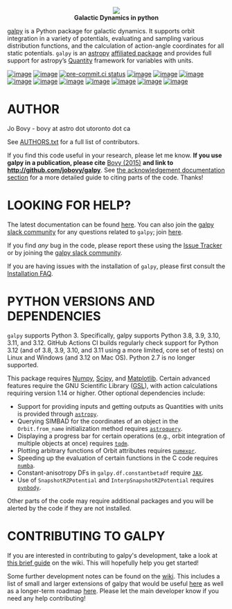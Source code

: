 <p align="center">
    <a href="http://www.galpy.org" target="_blank"><img src="https://galpy.readthedocs.io/en/latest/_static/galpy-logo-small.gif"></a><br/>
    <b>Galactic Dynamics in python</b>
</p>

[galpy](http://www.galpy.org) is a Python package for galactic dynamics. It supports orbit integration in a variety of potentials, evaluating and sampling various distribution functions, and the calculation of action-angle coordinates for all static potentials. `galpy` is an [astropy](http://www.astropy.org/) [affiliated package](http://www.astropy.org/affiliated/) and provides full support for astropy’s [Quantity](http://docs.astropy.org/en/stable/api/astropy.units.Quantity.html) framework for variables with units.

[![image](https://github.com/jobovy/galpy/actions/workflows/build.yml/badge.svg?branch=main)](https://github.com/jobovy/galpy/actions/workflows/build.yml) [![image](https://github.com/jobovy/galpy/actions/workflows/build_windows.yml/badge.svg?branch=main)](https://github.com/jobovy/galpy/actions/workflows/build_windows.yml) [![pre-commit.ci status](https://results.pre-commit.ci/badge/github/jobovy/galpy/main.svg)](https://results.pre-commit.ci/latest/github/jobovy/galpy/main)
[![image](http://codecov.io/gh/jobovy/galpy/coverage.svg?branch=main)](http://app.codecov.io/gh/jobovy/galpy?branch=main) [![image](https://readthedocs.org/projects/galpy/badge/?version=latest)](http://docs.galpy.org/en/latest/)
[![image](http://img.shields.io/pypi/v/galpy.svg)](https://pypi.python.org/pypi/galpy/) [![image](https://img.shields.io/pypi/pyversions/galpy?logo=python&logoColor=white)](https://pypi.python.org/pypi/galpy/) [![image](https://anaconda.org/conda-forge/galpy/badges/version.svg)](https://anaconda.org/conda-forge/galpy) [![image](https://img.shields.io/github/commits-since/jobovy/galpy/latest)](https://github.com/jobovy/galpy/commits/main)
[![image](http://img.shields.io/badge/license-New%20BSD-brightgreen.svg)](https://github.com/jobovy/galpy/blob/main/LICENSE) [![image](http://img.shields.io/badge/DOI-10.1088/0067%2D%2D0049/216/2/29-blue.svg)](http://dx.doi.org/10.1088/0067-0049/216/2/29) [![image](http://img.shields.io/badge/powered%20by-AstroPy-orange.svg?style=flat)](http://www.astropy.org/) [![image](https://img.shields.io/badge/join-slack-E01563.svg?style=flat&logo=slack&logoWidth=10)](https://join.slack.com/t/galpy/shared_invite/zt-p6upr4si-mX7u8MRdtm~3bW7o8NA_Ww)

AUTHOR
======

Jo Bovy - bovy at astro dot utoronto dot ca

See
[AUTHORS.txt](https://github.com/jobovy/galpy/blob/main/AUTHORS.txt)
for a full list of contributors.

If you find this code useful in your research, please let me know. **If
you use galpy in a publication, please cite** [Bovy
(2015)](http://adsabs.harvard.edu/abs/2015ApJS..216...29B) **and link to
http://github.com/jobovy/galpy**. See [the acknowledgement documentation
section](http://docs.galpy.org/en/latest/index.html#acknowledging-galpy)
for a more detailed guide to citing parts of the code. Thanks!

LOOKING FOR HELP?
=================

The latest documentation can be found
[here](http://docs.galpy.org/en/latest/). You can also join the
[galpy slack community](https://galpy.slack.com/) for any questions
related to `galpy`; join
[here](https://join.slack.com/t/galpy/shared_invite/zt-p6upr4si-mX7u8MRdtm~3bW7o8NA_Ww).

If you find *any* bug in the code, please report these using the [Issue
Tracker](http://github.com/jobovy/galpy/issues) or by joining the [galpy
slack community](https://galpy.slack.com/).

If you are having issues with the installation of `galpy`, please first
consult the [Installation
FAQ](http://docs.galpy.org/en/latest/installation.html#installation-faq).

PYTHON VERSIONS AND DEPENDENCIES
================================

`galpy` supports Python 3. Specifically, galpy supports Python 3.8, 3.9, 3.10, 3.11,
and 3.12. GitHub Actions CI builds regularly check support for
Python 3.12 (and of 3.8, 3.9, 3.10, and 3.11 using a more limited, core set of tests)
on Linux and Windows (and 3.12 on Mac OS). Python 2.7 is no longer supported.

This package requires [Numpy](https://numpy.org/),
[Scipy](http://www.scipy.org/), and
[Matplotlib](http://matplotlib.sourceforge.net/). Certain advanced
features require the GNU Scientific Library
([GSL](http://www.gnu.org/software/gsl/)), with action calculations
requiring version 1.14 or higher. Other optional dependencies include:

* Support for providing inputs and getting outputs as Quantities with units is provided through
[`astropy`](http://www.astropy.org/).
* Querying SIMBAD for the coordinates of an object in the `Orbit.from_name` initialization method requires [`astroquery`](https://astroquery.readthedocs.io/en/latest/).
* Displaying a progress bar for certain operations (e.g., orbit integration of multiple objects at once) requires [`tqdm`](https://github.com/tqdm/tqdm).
* Plotting arbitrary functions of Orbit attributes requires [`numexpr`](https://github.com/pydata/numexpr).
* Speeding up the evaluation of certain functions in the C code requires [`numba`](https://numba.pydata.org/).
* Constant-anisotropy DFs in `galpy.df.constantbetadf` require [`JAX`](https://github.com/google/jax).
* Use of `SnapshotRZPotential` and `InterpSnapshotRZPotential` requires [`pynbody`](https://github.com/pynbody/pynbody).

Other parts of the code may require additional packages and you will be alerted by the code if they are
not installed.

CONTRIBUTING TO GALPY
=====================

If you are interested in contributing to galpy\'s development, take a
look at [this brief
guide](https://github.com/jobovy/galpy/wiki/Guide-for-new-contributors)
on the wiki. This will hopefully help you get started!

Some further development notes can be found on the
[wiki](http://github.com/jobovy/galpy/wiki/). This includes a list of
small and larger extensions of galpy that would be useful
[here](http://github.com/jobovy/galpy/wiki/Possible-galpy-extensions) as
well as a longer-term roadmap
[here](http://github.com/jobovy/galpy/wiki/Roadmap). Please let the main
developer know if you need any help contributing!
